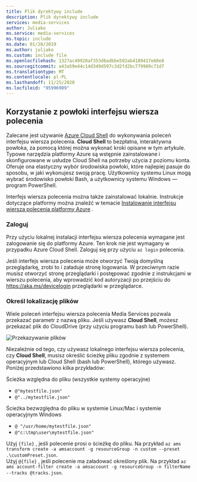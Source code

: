 ```yaml
---
title: Plik dyrektywy include
description: Plik dyrektywy include
services: media-services
author: Juliako
ms.service: media-services
ms.topic: include
ms.date: 01/28/2019
ms.author: juliako
ms.custom: include file
ms.openlocfilehash: 1327ac49920af353d6adbbe592ab4189417e60e8
ms.sourcegitcommit: a43a59e44c14d349d597c3d2fd2bc779989c71d7
ms.translationtype: MT
ms.contentlocale: pl-PL
ms.lasthandoff: 11/25/2020
ms.locfileid: "95996909"
---
```

## <a name="use-cli-shell"></a>Korzystanie z powłoki interfejsu wiersza polecenia

Zalecane jest używanie [Azure Cloud Shell](../articles/cloud-shell/overview.md?view=azure-cli-latest) do wykonywania poleceń interfejsu wiersza polecenia. **Cloud Shell** to bezpłatna, interaktywna powłoka, za pomocą której można wykonać kroki opisane w tym artykule. Typowe narzędzia platformy Azure są wstępnie zainstalowane i skonfigurowane w usłudze Cloud Shell na potrzeby użycia z poziomu konta. Oferuje ona elastyczny wybór środowiska powłoki, które najlepiej pasuje do sposobu, w jaki wykonujesz swoją pracę. Użytkownicy systemu Linux mogą wybrać środowisko powłoki Bash, a użytkownicy systemu Windows — program PowerShell.

Interfejs wiersza polecenia można także zainstalować lokalnie. Instrukcje dotyczące platformy można znaleźć w temacie [Instalowanie interfejsu wiersza polecenia platformy Azure](/cli/azure/install-azure-cli) .

### <a name="sign-in"></a>Zaloguj

Przy użyciu lokalnej instalacji interfejsu wiersza polecenia wymagane jest zalogowanie się do platformy Azure. Ten krok nie jest wymagany w przypadku Azure Cloud Shell. Zaloguj się przy użyciu `az login` polecenia.

Jeśli interfejs wiersza polecenia może otworzyć Twoją domyślną przeglądarkę, zrobi to i załaduje stronę logowania. W przeciwnym razie musisz otworzyć stronę przeglądarki i postępować zgodnie z instrukcjami w wierszu polecenia, aby wprowadzić kod autoryzacji po przejściu do https://aka.ms/devicelogin przeglądarki w przeglądarce.

### <a name="specify-location-of-files"></a>Określ lokalizację plików

Wiele poleceń interfejsu wiersza polecenia Media Services pozwala przekazać parametr z nazwą pliku. Jeśli używasz **Cloud Shell**, możesz przekazać plik do CloudDrive (przy użyciu programu bash lub PowerShell). 

![Przekazywanie plików]

Niezależnie od tego, czy używasz lokalnego interfejsu wiersza polecenia, czy **Cloud Shell**, musisz określić ścieżkę pliku zgodnie z systemem operacyjnym lub Cloud Shell (bash lub PowerShell), którego używasz. Poniżej przedstawiono kilka przykładów:

Ścieżka względna do pliku (wszystkie systemy operacyjne)

* `@"mytestfile.json"`
* `@"../mytestfile.json"`

Ścieżka bezwzględna do pliku w systemie Linux/Mac i systemie operacyjnym Windows

* `@ "/usr/home/mytestfile.json"`
*    `@"c:\tmp\user\mytestfile.json"`

Użyj `{file}` , jeśli polecenie prosi o ścieżkę do pliku. Na przykład `az ams transform create -a amsaccount -g resourceGroup -n custom --preset .\customPreset.json`. <br/> Użyj `@{file}` , jeśli polecenie ma załadować określony plik. Na przykład `az ams account-filter create -a amsaccount -g resourceGroup -n filterName --tracks @tracks.json`.

[Przekazywanie plików]: ./media/media-services-cli/upload-download-files.png